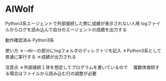 # AIWolf

Python3系エージェントで外部接続した際に成績が表示されない人用
logファイルからログを読み込んで自分のエージェントの成績を出力する


動作確認済み
Python3系


使い方
＊--dir--の部分にlogフォルダのディレクトリを記入
＊Python3系として普通に実行する
＊成績が出力される


注意点
＊外部接続１体を想定してプログラムを書いているので
　複数体接続する場合はファイルから読み込む行の調整が必要